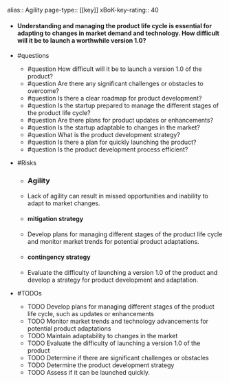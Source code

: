 alias:: Agility
page-type:: [[key]]
xBoK-key-rating:: 40
- #### Understanding and managing the product life cycle is essential for adapting to changes in market demand and technology. How difficult will it be to launch a worthwhile version 1.0?
- #questions
  - #question How difficult will it be to launch a version 1.0 of the product?
  - #question Are there any significant challenges or obstacles to overcome?
  - #question Is there a clear roadmap for product development?
  - #question Is the startup prepared to manage the different stages of the product life cycle?
  - #question Are there plans for product updates or enhancements?
  - #question Is the startup adaptable to changes in the market?
  - #question What is the product development strategy?
  - #question Is there a plan for quickly launching the product?
  - #question Is the product development process efficient?
- #Risks

  - ### Agility
  - Lack of agility can result in missed opportunities and inability to adapt to market changes.
  - #### mitigation strategy
  - Develop plans for managing different stages of the product life cycle and monitor market trends for potential product adaptations.
  - #### contingency strategy
  - Evaluate the difficulty of launching a version 1.0 of the product and develop a strategy for product development and adaptation.
- #TODOs
  - TODO Develop plans for managing different stages of the product life cycle, such as updates or enhancements
  - TODO  Monitor market trends and technology advancements for potential product adaptations
  - TODO  Maintain adaptability to changes in the market
  - TODO Evaluate the difficulty of launching a version 1.0 of the product
  - TODO  Determine if there are significant challenges or obstacles
  - TODO Determine the product development strategy
  - TODO  Assess if it can be launched quickly.


